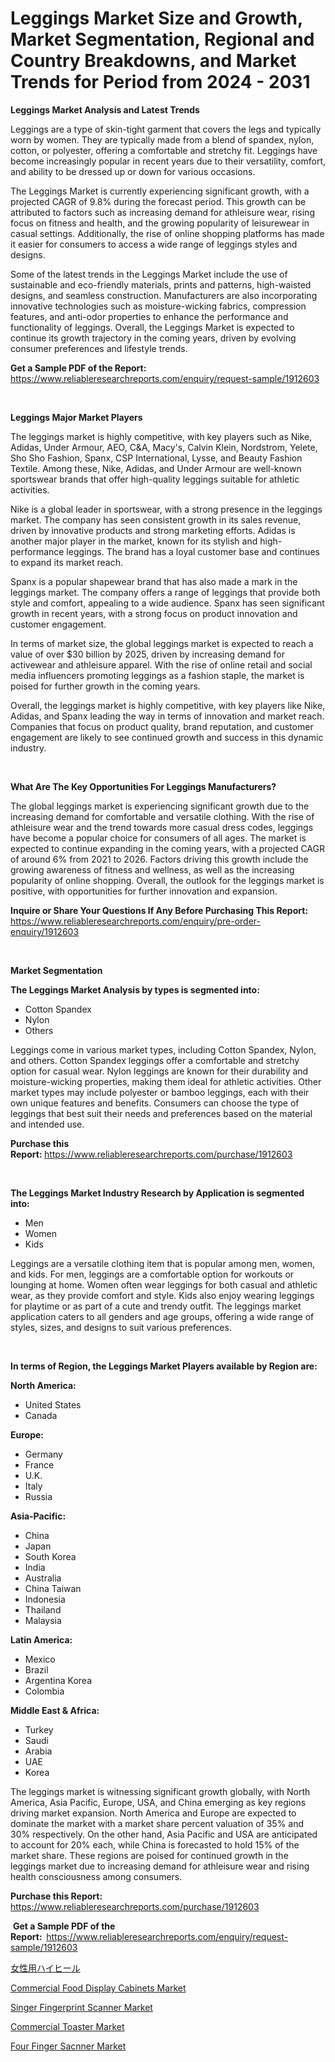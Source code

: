 <p><h1>Leggings Market Size and Growth, Market Segmentation, Regional and Country Breakdowns, and Market Trends for Period from 2024 -  2031</h1></p><p><strong>Leggings Market Analysis and Latest Trends</strong></p>
<p><p>Leggings are a type of skin-tight garment that covers the legs and typically worn by women. They are typically made from a blend of spandex, nylon, cotton, or polyester, offering a comfortable and stretchy fit. Leggings have become increasingly popular in recent years due to their versatility, comfort, and ability to be dressed up or down for various occasions.</p><p>The Leggings Market is currently experiencing significant growth, with a projected CAGR of 9.8% during the forecast period. This growth can be attributed to factors such as increasing demand for athleisure wear, rising focus on fitness and health, and the growing popularity of leisurewear in casual settings. Additionally, the rise of online shopping platforms has made it easier for consumers to access a wide range of leggings styles and designs.</p><p>Some of the latest trends in the Leggings Market include the use of sustainable and eco-friendly materials, prints and patterns, high-waisted designs, and seamless construction. Manufacturers are also incorporating innovative technologies such as moisture-wicking fabrics, compression features, and anti-odor properties to enhance the performance and functionality of leggings. Overall, the Leggings Market is expected to continue its growth trajectory in the coming years, driven by evolving consumer preferences and lifestyle trends.</p></p>
<p><strong>Get a Sample PDF of the Report:&nbsp;</strong> <a href="https://www.reliableresearchreports.com/enquiry/request-sample/1912603">https://www.reliableresearchreports.com/enquiry/request-sample/1912603</a></p>
<p>&nbsp;</p>
<p><strong>Leggings Major Market Players</strong></p>
<p><p>The leggings market is highly competitive, with key players such as Nike, Adidas, Under Armour, AEO, C&A, Macy's, Calvin Klein, Nordstrom, Yelete, Sho Sho Fashion, Spanx, CSP International, Lysse, and Beauty Fashion Textile. Among these, Nike, Adidas, and Under Armour are well-known sportswear brands that offer high-quality leggings suitable for athletic activities.</p><p>Nike is a global leader in sportswear, with a strong presence in the leggings market. The company has seen consistent growth in its sales revenue, driven by innovative products and strong marketing efforts. Adidas is another major player in the market, known for its stylish and high-performance leggings. The brand has a loyal customer base and continues to expand its market reach.</p><p>Spanx is a popular shapewear brand that has also made a mark in the leggings market. The company offers a range of leggings that provide both style and comfort, appealing to a wide audience. Spanx has seen significant growth in recent years, with a strong focus on product innovation and customer engagement.</p><p>In terms of market size, the global leggings market is expected to reach a value of over $30 billion by 2025, driven by increasing demand for activewear and athleisure apparel. With the rise of online retail and social media influencers promoting leggings as a fashion staple, the market is poised for further growth in the coming years.</p><p>Overall, the leggings market is highly competitive, with key players like Nike, Adidas, and Spanx leading the way in terms of innovation and market reach. Companies that focus on product quality, brand reputation, and customer engagement are likely to see continued growth and success in this dynamic industry.</p></p>
<p>&nbsp;</p>
<p><strong>What Are The Key Opportunities For Leggings Manufacturers?</strong></p>
<p><p>The global leggings market is experiencing significant growth due to the increasing demand for comfortable and versatile clothing. With the rise of athleisure wear and the trend towards more casual dress codes, leggings have become a popular choice for consumers of all ages. The market is expected to continue expanding in the coming years, with a projected CAGR of around 6% from 2021 to 2026. Factors driving this growth include the growing awareness of fitness and wellness, as well as the increasing popularity of online shopping. Overall, the outlook for the leggings market is positive, with opportunities for further innovation and expansion.</p></p>
<p><strong>Inquire or Share Your Questions If Any Before Purchasing This Report:</strong> <a href="https://www.reliableresearchreports.com/enquiry/pre-order-enquiry/1912603">https://www.reliableresearchreports.com/enquiry/pre-order-enquiry/1912603</a></p>
<p>&nbsp;</p>
<p><strong>Market Segmentation</strong></p>
<p><strong>The Leggings Market Analysis by types is segmented into:</strong></p>
<p><ul><li>Cotton Spandex</li><li>Nylon</li><li>Others</li></ul></p>
<p><p>Leggings come in various market types, including Cotton Spandex, Nylon, and others. Cotton Spandex leggings offer a comfortable and stretchy option for casual wear. Nylon leggings are known for their durability and moisture-wicking properties, making them ideal for athletic activities. Other market types may include polyester or bamboo leggings, each with their own unique features and benefits. Consumers can choose the type of leggings that best suit their needs and preferences based on the material and intended use.</p></p>
<p><strong>Purchase this Report:&nbsp;</strong><a href="https://www.reliableresearchreports.com/purchase/1912603">https://www.reliableresearchreports.com/purchase/1912603</a></p>
<p>&nbsp;</p>
<p><strong>The Leggings Market Industry Research by Application is segmented into:</strong></p>
<p><ul><li>Men</li><li>Women</li><li>Kids</li></ul></p>
<p><p>Leggings are a versatile clothing item that is popular among men, women, and kids. For men, leggings are a comfortable option for workouts or lounging at home. Women often wear leggings for both casual and athletic wear, as they provide comfort and style. Kids also enjoy wearing leggings for playtime or as part of a cute and trendy outfit. The leggings market application caters to all genders and age groups, offering a wide range of styles, sizes, and designs to suit various preferences.</p></p>
<p>&nbsp;</p>
<p><strong>In terms of Region, the Leggings Market Players available by Region are:</strong></p>
<p>
    <p> <strong> North America: </strong>
        <ul>
            <li>United States</li>
            <li>Canada</li>
        </ul>
        </p> 
    <p> <strong> Europe: </strong>
        <ul>
            <li>Germany</li>
            <li>France</li>
            <li>U.K.</li>
            <li>Italy</li>
            <li>Russia</li>
        </ul>
        </p> 
    <p> <strong> Asia-Pacific: </strong>
        <ul>
            <li>China</li>
            <li>Japan</li>
            <li>South Korea</li>
            <li>India</li>
            <li>Australia</li>
            <li>China Taiwan</li>
            <li>Indonesia</li>
            <li>Thailand</li>
            <li>Malaysia</li>
        </ul>
        </p> 
    <p> <strong> Latin America: </strong>
        <ul>
            <li>Mexico</li>
            <li>Brazil</li>
            <li>Argentina Korea</li>
            <li>Colombia</li>
        </ul>
        </p> 
    <p> <strong> Middle East & Africa: </strong>
        <ul>
            <li>Turkey</li>
            <li>Saudi</li>
            <li>Arabia</li>
            <li>UAE</li>
            <li>Korea</li>
        </ul>
    </p>
    </p>
<p><p>The leggings market is witnessing significant growth globally, with North America, Asia Pacific, Europe, USA, and China emerging as key regions driving market expansion. North America and Europe are expected to dominate the market with a market share percent valuation of 35% and 30% respectively. On the other hand, Asia Pacific and USA are anticipated to account for 20% each, while China is forecasted to hold 15% of the market share. These regions are poised for continued growth in the leggings market due to increasing demand for athleisure wear and rising health consciousness among consumers.</p></p>
<p><strong>Purchase this Report: </strong><a href="https://www.reliableresearchreports.com/purchase/1912603">https://www.reliableresearchreports.com/purchase/1912603</a></p>
<p>&nbsp;<strong>Get a Sample PDF of the Report:&nbsp;&nbsp;</strong><a href="https://www.reliableresearchreports.com/enquiry/request-sample/1912603">https://www.reliableresearchreports.com/enquiry/request-sample/1912603</a></p>
<p><strong></strong></p>
<p><p><a href="https://github.com/ycmtqqhvk3273/Market-Research-Report-List-1/blob/main/73554694656.md">女性用ハイヒール</a></p><p><a href="https://github.com/myacatherineblakecaczo9vcsw/Market-Research-Report-List-1/blob/main/commercial-food-display-cabinets-market.md">Commercial Food Display Cabinets Market</a></p><p><a href="https://issuu.com/reportprime-2/docs/singer-fingerprint-scanner-market-size-2030.pptx">Singer Fingerprint Scanner Market</a></p><p><a href="https://github.com/okotobwrhuteie/Market-Research-Report-List-1/blob/main/commercial-toaster-market.md">Commercial Toaster Market</a></p><p><a href="https://issuu.com/reportprime-2/docs/four-finger-sacnner-market-size-2030.pptx">Four Finger Sacnner Market</a></p></p>